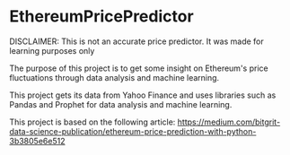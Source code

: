 # EthereumPricePredictor

DISCLAIMER: This is not an accurate price predictor. It was made for learning purposes only

The purpose of this project is to get some insight on Ethereum's price fluctuations through data analysis and machine learning.

This project gets its data from Yahoo Finance and uses libraries such as Pandas and Prophet for data analysis and machine learning.

This project is based on the following article: https://medium.com/bitgrit-data-science-publication/ethereum-price-prediction-with-python-3b3805e6e512
